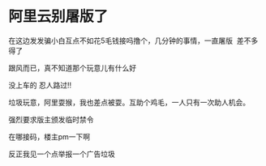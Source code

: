 # 阿里云别屠版了


在这边发发骗小白互点不如花5毛钱接吗撸个，几分钟的事情，一直屠版<img src="static/image/smiley/yct/003.gif" smilieid="50" border="0" alt="" />&nbsp;&nbsp;差不多得了

跟风而已，真不知道那个玩意儿有什么好

没上车的 忍人路过!!<img src="static/image/smiley/default/lol.gif" smilieid="12" border="0" alt="" /> 

垃圾玩意，阿里耍猴，我也差点被耍。互助个鸡毛，一人只有一次助人机会。

强烈要求版主颁发临时禁令<img src="static/image/smiley/default/lol.gif" smilieid="12" border="0" alt="" />

在哪接码，楼主pm一下啊<img src="static/image/smiley/yct/010.gif" smilieid="41" border="0" alt="" />

反正我见一个点举报一个广告垃圾<img id="aimg_ofj8R" onclick="zoom(this, this.src, 0, 0, 0)" class="zoom" src="https://cdn.jsdelivr.net/gh/hishis/forum-master/public/images/patch.gif" onmouseover="img_onmouseoverfunc(this)" onload="thumbImg(this)" border="0" alt="" />
